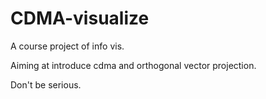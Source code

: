 # CDMA-visualize
A course project of info vis.

Aiming at introduce cdma and orthogonal vector projection.

Don't be serious.
